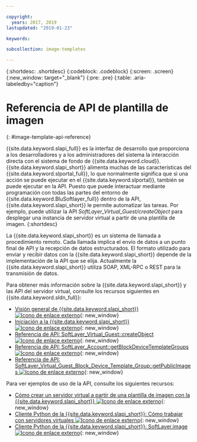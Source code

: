 ```yaml
---

copyright:
  years: 2017, 2019
lastupdated: "2019-01-23"

keywords:

subcollection: image-templates

---
```


{:shortdesc: .shortdesc}
{:codeblock: .codeblock}
{:screen: .screen}
{:new_window: target="_blank"}
{:pre: .pre}
{:table: .aria-labeledby="caption"}

# Referencia de API de plantilla de imagen
{: #image-template-api-reference}

{{site.data.keyword.slapi_full}} es la interfaz de desarrollo que proporciona a los desarrolladores y a los administradores del sistema la interacción directa con el sistema de fondo de {{site.data.keyword.cloud}}. {{site.data.keyword.slapi_short}} alimenta muchas de las características del {{site.data.keyword.slportal_full}}, lo que normalmente significa que si una acción se puede ejecutar en el {{site.data.keyword.slportal}}, también se puede ejecutar en la API. Puesto que puede interactuar mediante programación con todas las partes del entorno de {{site.data.keyword.BluSoftlayer_full}} dentro de la API, {{site.data.keyword.slapi_short}} le permite automatizar las tareas. Por ejemplo, puede utilizar la API *SoftLayer_Virtual_Guest/createObject* para desplegar una instancia de servidor virtual a partir de una plantilla de imagen.
{:shortdesc}

La {{site.data.keyword.slapi_short}} es un sistema de llamada a procedimiento remoto. Cada llamada implica el envío de datos a un punto final de API y la recepción de datos estructurados. El formato utilizado para enviar y recibir datos con la {{site.data.keyword.slapi_short}} depende de la implementación de la API que se elija. Actualmente la {{site.data.keyword.slapi_short}} utiliza SOAP, XML-RPC o REST para la transmisión de datos.

Para obtener más información sobre la {{site.data.keyword.slapi_short}} y las API del servidor virtual, consulte los recursos siguientes en {{site.data.keyword.sldn_full}}:
* [Visión general de {{site.data.keyword.slapi_short}} ![Icono de enlace externo](../icons/launch-glyph.svg "Icono de enlace externo")](https://softlayer.github.io/reference/softlayerapi/){: new_window}
* [Iniciación a la {{site.data.keyword.slapi_short}} ![Icono de enlace externo](../icons/launch-glyph.svg "Icono de enlace externo")](https://softlayer.github.io/article/getting-started/){: new_window}
* [Referencia de API: SoftLayer_Virtual_Guest::createObject ![Icono de enlace externo](../icons/launch-glyph.svg "Icono de enlace externo")](https://softlayer.github.io/reference/services/SoftLayer_Virtual_Guest/createObject/){: new_window}
* [Referencia de API: SoftLayer_Account::getBlockDeviceTemplateGroups ![Icono de enlace externo](../icons/launch-glyph.svg "Icono de enlace externo")](https://softlayer.github.io/reference/services/SoftLayer_Account/getBlockDeviceTemplateGroups/){: new_window}
* [Referencia de API: SoftLayer_Virtual_Guest_Block_Device_Template_Group::getPublicImages ![Icono de enlace externo](../icons/launch-glyph.svg "Icono de enlace externo")](https://softlayer.github.io/reference/services/SoftLayer_Virtual_Guest_Block_Device_Template_Group/getPublicImages/){: new_window}

Para ver ejemplos de uso de la API, consulte los siguientes recursos:
* [Cómo crear un servidor virtual a partir de una plantilla de imagen con la {{site.data.keyword.slapi_short}} ![Icono de enlace externo](../icons/launch-glyph.svg "Icono de enlace externo")](https://stackoverflow.com/questions/41138874/how-to-create-virtual-server-using-standard-template-softlayer-using-rest-api){: new_window}
* [Cliente Python de la {{site.data.keyword.slapi_short}}: Cómo trabajar con servidores virtuales ![Icono de enlace externo](../icons/launch-glyph.svg "Icono de enlace externo")](http://softlayer-python.readthedocs.io/en/latest/cli/vs.html){: new_window}
* [Cliente Python de la {{site.data.keyword.slapi_short}}: SoftLayer.image ![Icono de enlace externo](../icons/launch-glyph.svg "Icono de enlace externo")](https://softlayer-api-python-client.readthedocs.io/en/latest/api/managers/image/){: new_window}
